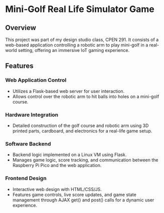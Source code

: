 # Mini-Golf Real Life Simulator Game

## Overview
This project was part of my design studio class, CPEN 291. It consists of a web-based application controlling a robotic arm to play mini-golf in a real-world setting, offering an immersive IoT gaming experience.

## Features

### Web Application Control
- Utilizes a Flask-based web server for user interaction.
- Allows control over the robotic arm to hit balls into holes on a mini-golf course.

### Hardware Integration
- Detailed construction of the golf course and robotic arm using 3D printed parts, cardboard, and electronics for a real-life game setup.

### Software Backend
- Backend logic implemented on a Linux VM using Flask.
- Manages game logic, score tracking, and communication between the Raspberry Pi Pico and the web application.

### Frontend Design
- Interactive web design with HTML/CSS/JS.
- Features game controls, live score updates, and game state management through AJAX get() and post() calls for a dynamic user experience.
